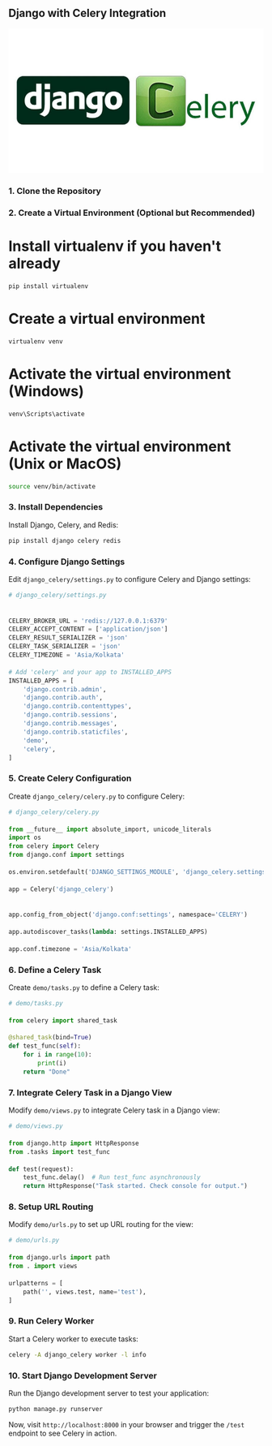 

<h2> Django with Celery Integration</h2>


<img src="img/1707743523486.jpg">

### 1. Clone the Repository



### 2. Create a Virtual Environment (Optional but Recommended)


# Install virtualenv if you haven't already

```bash
pip install virtualenv
```
# Create a virtual environment
```bash
virtualenv venv
```

# Activate the virtual environment (Windows)
```bash
venv\Scripts\activate
```

# Activate the virtual environment (Unix or MacOS)
```bash
source venv/bin/activate
```

### 3. Install Dependencies

Install Django, Celery, and Redis:

```bash
pip install django celery redis
```

### 4. Configure Django Settings

Edit `django_celery/settings.py` to configure Celery and Django settings:

```python
# django_celery/settings.py


CELERY_BROKER_URL = 'redis://127.0.0.1:6379'  
CELERY_ACCEPT_CONTENT = ['application/json']
CELERY_RESULT_SERIALIZER = 'json'
CELERY_TASK_SERIALIZER = 'json'
CELERY_TIMEZONE = 'Asia/Kolkata'  

# Add 'celery' and your app to INSTALLED_APPS
INSTALLED_APPS = [
    'django.contrib.admin',
    'django.contrib.auth',
    'django.contrib.contenttypes',
    'django.contrib.sessions',
    'django.contrib.messages',
    'django.contrib.staticfiles',
    'demo',
    'celery',
]
```

### 5. Create Celery Configuration

Create `django_celery/celery.py` to configure Celery:

```python
# django_celery/celery.py

from __future__ import absolute_import, unicode_literals
import os
from celery import Celery
from django.conf import settings

os.environ.setdefault('DJANGO_SETTINGS_MODULE', 'django_celery.settings')

app = Celery('django_celery')


app.config_from_object('django.conf:settings', namespace='CELERY')

app.autodiscover_tasks(lambda: settings.INSTALLED_APPS)

app.conf.timezone = 'Asia/Kolkata'
```

### 6. Define a Celery Task

Create `demo/tasks.py` to define a Celery task:

```python
# demo/tasks.py

from celery import shared_task

@shared_task(bind=True)
def test_func(self):
    for i in range(10):
        print(i)
    return "Done"
```

### 7. Integrate Celery Task in a Django View

Modify `demo/views.py` to integrate Celery task in a Django view:

```python
# demo/views.py

from django.http import HttpResponse
from .tasks import test_func

def test(request):
    test_func.delay()  # Run test_func asynchronously
    return HttpResponse("Task started. Check console for output.")
```

### 8. Setup URL Routing

Modify `demo/urls.py` to set up URL routing for the view:

```python
# demo/urls.py

from django.urls import path
from . import views

urlpatterns = [
    path('', views.test, name='test'),
]
```

### 9. Run Celery Worker

Start a Celery worker to execute tasks:

```bash
celery -A django_celery worker -l info
```

### 10. Start Django Development Server

Run the Django development server to test your application:

```bash
python manage.py runserver
```

Now, visit `http://localhost:8000` in your browser and trigger the `/test` endpoint to see Celery in action.
```
